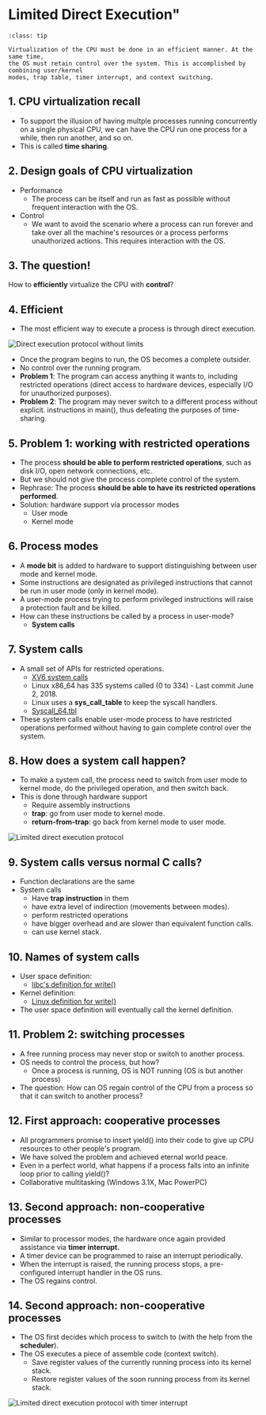 
# Limited Direct Execution"

```{admonition} Key concept
:class: tip

Virtualization of the CPU must be done in an efficient manner. At the same time, 
the OS must retain control over the system. This is accomplished by combining user/kernel
modes, trap table, timer interrupt, and context switching.

```



## 1. CPU virtualization recall
- To support the illusion of having multple processes running concurrently on 
a single physical CPU, we can have the CPU run one process for a while, then run
another, and so on.
- This is called **time sharing**. 


## 2. Design goals of CPU virtualization
- Performance
  - The process can be itself and run as fast as possible without frequent 
  interaction with the OS.
- Control
  - We want to avoid the scenario where a process can run forever and take over 
  all the machine's resources or a process performs unauthorized actions. This 
  requires interaction with the OS. 


## 3. The question!

How to **efficiently** virtualize the CPU with **control**?


## 4. Efficient

- The most efficient way to execute a process is through direct execution. 

![Direct execution protocol without limits](../fig/limited-direct-execution/limited_01.png)

- Once the program begins to run, the OS becomes a complete outsider.
- No control over the running program.
- **Problem 1**: The program can access anything it wants to, including restricted operations 
(direct access to hardware devices, especially I/O for unauthorized purposes).
- **Problem 2**: The program may never switch to a different process without explicit. 
instructions in main(), thus defeating the purposes of time-sharing.

## 5. Problem 1: working with restricted operations
- The process **should be able to perform restricted operations**, such as disk I/O, 
open network connections, etc.
- But we should not give the process complete control of the system.
- Rephrase: The process **should be able to have its restricted operations performed**.
- Solution: hardware support via processor modes
  - User mode
  - Kernel mode

## 6. Process modes
- A **mode bit** is added to hardware to support distinguishing between user mode 
and kernel mode. 
- Some instructions are designated as privileged instructions that cannot be run 
in user mode (only in kernel mode). 
- A user-mode process trying to perform privileged instructions will raise a protection 
fault and be killed. 
- How can these instructions be called by a process in user-mode? 
  - **System calls**


## 7. System calls

- A small set of APIs for restricted operations.
  - [XV6 system calls](https://github.com/mit-pdos/xv6-public/blob/master/syscall.h)
  - Linux x86_64 has 335 systems called (0 to 334) - Last commit June 2, 2018.
  - Linux uses a **sys_call_table** to keep the syscall handlers.
  - [Syscall_64.tbl](https://github.com/torvalds/linux/blob/6f0d349d922ba44e4348a17a78ea51b7135965b1/arch/x86/entry/syscalls/syscall_64.tbl)
- These system calls enable user-mode process to have restricted operations performed 
without having to gain complete control over the system.


## 8. How does a system call happen?

- To make a system call, the process need to switch from user mode to kernel mode, do 
the privileged operation, and then switch back.
- This is done through hardware support
  - Require assembly instructions
  - **trap**: go from user mode to kernel mode.
  - **return-from-trap**: go back from kernel mode to user mode.

![Limited direct execution protocol](../fig/limited-direct-execution/limited_02.png)


## 9. System calls versus normal C calls?

- Function declarations are the same
- System calls
  - Have **trap instruction** in them
  - have extra level of indirection (movements between modes).
  - perform restricted operations
  - have bigger overhead and are slower than equivalent function calls.
  - can use kernel stack.


## 10. Names of system calls

- User space definition:
  - [libc's definition for write()](https://sourceware.org/git/?p=glibc.git;a=blob_plain;f=io/write.c;hb=HEAD)
- Kernel definition:
  - [Linux definition for write()](https://github.com/torvalds/linux/blob/74673fc50babc9be22b32c4ce697fceb51c7671a/include/linux/syscalls.h)
- The user space definition will eventually call the kernel definition.


## 11. Problem 2: switching processes

- A free running process may never stop or switch to another process.
- OS needs to control the process, but how?
  - Once a process is running, OS is NOT running (OS is but another process)
- The question: How can OS regain control of the CPU from a process so that it can switch to another process?


## 12. First approach: cooperative processes

- All programmers promise to insert yield() into their code to give up CPU resources to 
other people's program.
- We have solved the problem and achieved eternal world peace.
- Even in a perfect world, what happens if a process falls into an infinite loop prior 
to calling yield()?
- Collaborative multitasking (Windows 3.1X, Mac PowerPC)


## 13. Second approach: non-cooperative processes

- Similar to processor modes, the hardware once again provided assistance via 
**timer interrupt.**
- A timer device can be programmed to raise an interrupt periodically.
- When the interrupt is raised, the running process stops, a pre-configured 
interrupt handler in the OS runs.
- The OS regains control.


## 14. Second approach: non-cooperative processes

- The OS first decides which process to switch to (with the help from the **scheduler**).
- The OS executes a piece of assemble code (context switch).
  - Save register values of the currently running process into its kernel stack.
  - Restore register values of the soon running process from its kernel stack.

![Limited direct execution protocol with timer interrupt](../fig/limited-direct-execution/limited_03.png)


